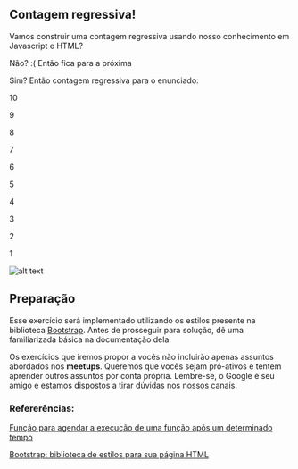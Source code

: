 ## Contagem regressiva!

Vamos construir uma contagem regressiva usando nosso conhecimento em Javascript e HTML?

Não? :( Então fica para a próxima

Sim? Então contagem regressiva para o enunciado:

10

9

8

7

6

5

4

3

2

1

![alt text](https://media.giphy.com/media/xT0xeHDVBcAulhRJRK/giphy.gif "BOOOM")

## Preparação
Esse exercício será implementado utilizando os estilos presente na biblioteca [Bootstrap](https://getbootstrap.com/docs/4.5/getting-started/introduction/). Antes de prosseguir para solução, dê uma familiarizada básica na documentação dela.

Os exercícios que iremos propor a vocês não incluirão apenas assuntos abordados nos **meetups**. Queremos que vocês sejam pró-ativos e tentem aprender outros assuntos por conta própria. Lembre-se, o Google é seu amigo e estamos dispostos a tirar dúvidas nos nossos canais.



### Refererências:
[Função para agendar a execução de uma função após um determinado tempo](https://www.w3schools.com/jsref/met_win_settimeout.asp)

[Bootstrap: biblioteca de estilos para sua página HTML](https://getbootstrap.com/docs/4.5/getting-started/introduction/)